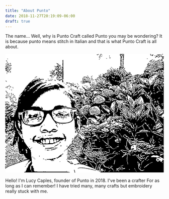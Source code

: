 ```yaml
--- 
title: "About Punto"
date: 2018-11-27T20:19:09-06:00
draft: true
---
```

The name... Well, why is Punto Craft called Punto you may be wondering? It is because punto means stitch in Italian and that is what Punto Craft is all about. 

![Lucy Caples Picture](lucyicon.jpg)

Hello! I'm Lucy Caples, founder of Punto in 2018. I've been a crafter For as long as I can remember! I have tried many, many crafts but embroidery really stuck with me.
